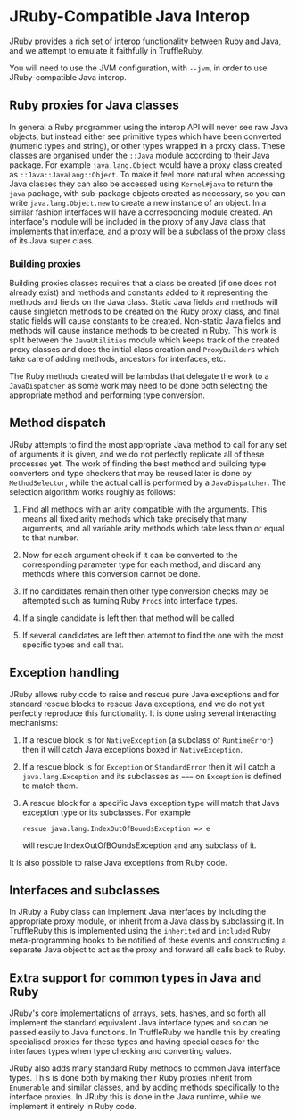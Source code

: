 # JRuby-Compatible Java Interop

JRuby provides a rich set of interop functionality between Ruby and Java, and we
attempt to emulate it faithfully in TruffleRuby.

You will need to use the JVM configuration, with `--jvm`, in order to use
JRuby-compatible Java interop.

## Ruby proxies for Java classes

In general a Ruby programmer using the interop API will never see raw Java
objects, but instead either see primitive types which have been converted
(numeric types and string), or other types wrapped in a proxy class. These
classes are organised under the `::Java` module according to their Java package.
For example `java.lang.Object` would have a proxy class created as
`::Java::JavaLang::Object`. To make it feel more natural when accessing Java
classes they can also be accessed using `Kernel#java` to return the `java`
package, with sub-package objects created as necessary, so you can write
`java.lang.Object.new` to create a new instance of an object. In a similar
fashion interfaces will have a corresponding module created. An interface's
module will be included in the proxy of any Java class that implements that
interface, and a proxy will be a subclass of the proxy class of its Java super
class.

### Building proxies

Building proxies classes requires that a class be created (if one does not
already exist) and methods and constants added to it representing the methods
and fields on the Java class. Static Java fields and methods will cause
singleton methods to be created on the Ruby proxy class, and final static fields
will cause constants to be created. Non-static Java fields and methods will
cause instance methods to be created in Ruby. This work is split between the
`JavaUtilities` module which keeps track of the created proxy classes and does
the initial class creation and `ProxyBuilder`s which take care of adding
methods, ancestors for interfaces, etc.

The Ruby methods created will be lambdas that delegate the work to a
`JavaDispatcher` as some work may need to be done both selecting the appropriate
method and performing type conversion.

## Method dispatch

JRuby attempts to find the most appropriate Java method to call for any set of
arguments it is given, and we do not perfectly replicate all of these processes
yet. The work of finding the best method and building type converters and type
checkers that may be reused later is done by `MethodSelector`, while the actual
call is performed by a `JavaDispatcher`. The selection algorithm works roughly
as follows:

1. Find all methods with an arity compatible with the arguments. This
   means all fixed arity methods which take precisely that many
   arguments, and all variable arity methods which take less than or
   equal to that number.

2. Now for each argument check if it can be converted to the
   corresponding parameter type for each method, and discard any
   methods where this conversion cannot be done.

3. If no candidates remain then other type conversion checks may be
   attempted such as turning Ruby `Proc`s into interface types.

4. If a single candidate is left then that method will be called.

5. If several candidates are left then attempt to find the one with
   the most specific types and call that.
  
## Exception handling

JRuby allows ruby code to raise and rescue pure Java exceptions and for standard
rescue blocks to rescue Java exceptions, and we do not yet perfectly reproduce
this functionality. It is done using several interacting mechanisms:

1. If a rescue block is for `NativeException` (a subclass of
   `RuntimeError`) then it will catch Java exceptions boxed in
   `NativeException`.

2. If a rescue block is for `Exception` or `StandardError` then it
   will catch a `java.lang.Exception` and its subclasses as `===` on
   `Exception` is defined to match them.

3. A rescue block for a specific Java exception type will match that
   Java exception type or its subclasses. For example
   ```
   rescue java.lang.IndexOutOfBoundsException => e
   ```
   will rescue IndexOutOfBOundsException and any subclass of it.

It is also possible to raise Java exceptions from Ruby code.

## Interfaces and subclasses

In JRuby a Ruby class can implement Java interfaces by including the appropriate
proxy module, or inherit from a Java class by subclassing it. In TruffleRuby
this is implemented using the `inherited` and `included` Ruby meta-programming
hooks to be notified of these events and constructing a separate Java object to
act as the proxy and forward all calls back to Ruby.

## Extra support for common types in Java and Ruby

JRuby's core implementations of arrays, sets, hashes, and so forth all implement
the standard equivalent Java interface types and so can be passed easily to Java
functions. In TruffleRuby we handle this by creating specialised proxies for
these types and having special cases for the interfaces types when type checking
and converting values.

JRuby also adds many standard Ruby methods to common Java interface types. This
is done both by making their Ruby proxies inherit from `Enumerable` and similar
classes, and by adding methods specifically to the interface proxies. In JRuby
this is done in the Java runtime, while we implement it entirely in Ruby code.
